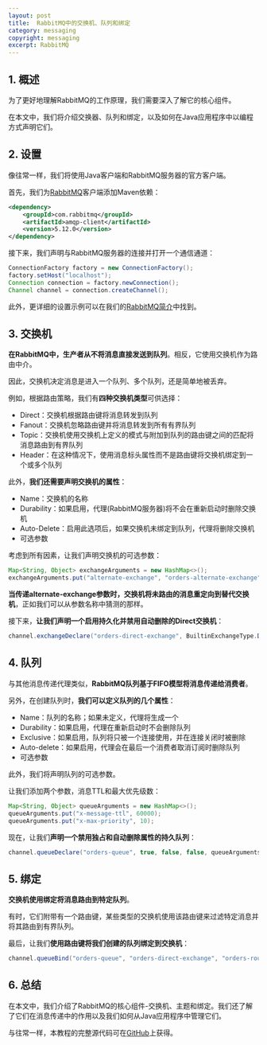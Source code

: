 ```yaml
---
layout: post
title:  RabbitMQ中的交换机、队列和绑定
category: messaging
copyright: messaging
excerpt: RabbitMQ
---
```


## 1. 概述

为了更好地理解RabbitMQ的工作原理，我们需要深入了解它的核心组件。

在本文中，我们将介绍交换器、队列和绑定，以及如何在Java应用程序中以编程方式声明它们。

## 2. 设置

像往常一样，我们将使用Java客户端和RabbitMQ服务器的官方客户端。

首先，我们为[RabbitMQ](https://mvnrepository.com/artifact/com.rabbitmq/amqp-client)客户端添加Maven依赖：

```xml
<dependency>
    <groupId>com.rabbitmq</groupId>
    <artifactId>amqp-client</artifactId>
    <version>5.12.0</version>
</dependency>
```

接下来，我们声明与RabbitMQ服务器的连接并打开一个通信通道：

```java
ConnectionFactory factory = new ConnectionFactory();
factory.setHost("localhost");
Connection connection = factory.newConnection();
Channel channel = connection.createChannel();
```

此外，更详细的设置示例可以在我们的[RabbitMQ简介](2023-06-23-rabbitmq.md)中找到。

## 3. 交换机

**在RabbitMQ中，生产者从不将消息直接发送到队列**。相反，它使用交换机作为路由中介。

因此，交换机决定消息是进入一个队列、多个队列，还是简单地被丢弃。

例如，根据路由策略，我们有**四种交换机类型**可供选择：

-   Direct：交换机根据路由键将消息转发到队列
-   Fanout：交换机忽略路由键并将消息转发到所有有界队列
-   Topic：交换机使用交换机上定义的模式与附加到队列的路由键之间的匹配将消息路由到有界队列
-   Header：在这种情况下，使用消息标头属性而不是路由键将交换机绑定到一个或多个队列

此外，**我们还需要声明交换机的属性**：

-   Name：交换机的名称
-   Durability：如果启用，代理(RabbitMQ服务器)将不会在重新启动时删除交换机
-   Auto-Delete：启用此选项后，如果交换机未绑定到队列，代理将删除交换机
-   可选参数

考虑到所有因素，让我们声明交换机的可选参数：

```java
Map<String, Object> exchangeArguments = new HashMap<>();
exchangeArguments.put("alternate-exchange", "orders-alternate-exchange");
```

**当传递alternate-exchange参数时，交换机将未路由的消息重定向到替代交换机**，正如我们可以从参数名称中猜测的那样。

接下来，**让我们声明一个启用持久化并禁用自动删除的Direct交换机**：

```java
channel.exchangeDeclare("orders-direct-exchange", BuiltinExchangeType.DIRECT, true, false, exchangeArguments);
```

## 4. 队列

与其他消息传递代理类似，**RabbitMQ队列基于FIFO模型将消息传递给消费者**。

另外，在创建队列时，**我们可以定义队列的几个属性**：

-   Name：队列的名称；如果未定义，代理将生成一个
-   Durability：如果启用，代理在重新启动时不会删除队列
-   Exclusive：如果启用，队列将只被一个连接使用，并在连接关闭时被删除
-   Auto-delete：如果启用，代理会在最后一个消费者取消订阅时删除队列
-   可选参数

此外，我们将声明队列的可选参数。

让我们添加两个参数，消息TTL和最大优先级数：

```java
Map<String, Object> queueArguments = new HashMap<>();
queueArguments.put("x-message-ttl", 60000);
queueArguments.put("x-max-priority", 10);
```

现在，让我们**声明一个禁用独占和自动删除属性的持久队列**：

```java
channel.queueDeclare("orders-queue", true, false, false, queueArguments);
```

## 5. 绑定

**交换机使用绑定将消息路由到特定队列**。

有时，它们附带有一个路由键，某些类型的交换机使用该路由键来过滤特定消息并将其路由到有界队列。

最后，让我们**使用路由键将我们创建的队列绑定到交换机**：

```java
channel.queueBind("orders-queue", "orders-direct-exchange", "orders-routing-key");
```

## 6. 总结

在本文中，我们介绍了RabbitMQ的核心组件-交换机、主题和绑定。我们还了解了它们在消息传递中的作用以及我们如何从Java应用程序中管理它们。

与往常一样，本教程的完整源代码可在[GitHub](https://github.com/tuyucheng7/taketoday-tutorial4j/tree/master/messaging-modules/rabbitmq)上获得。